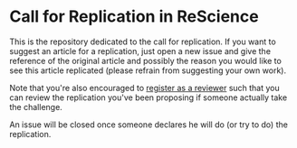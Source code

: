# Call for Replication in ReScience

This is the repository dedicated to the call for replication. If you want to suggest an article for a replication, just open a new issue and give the reference of the original article and possibly the reason you would like to see this article replicated (please refrain from suggesting your own work).

Note that you're also encouraged to [register as a reviewer](https://github.com/ReScience/ReScience/issues/27) such that you can review the replication you've been proposing if someone actually take the challenge.

An issue will be closed once someone declares he will do (or try to do) the replication.
